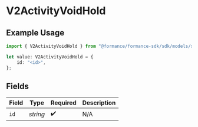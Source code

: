 # V2ActivityVoidHold

## Example Usage

```typescript
import { V2ActivityVoidHold } from "@formance/formance-sdk/sdk/models/shared";

let value: V2ActivityVoidHold = {
    id: "<id>",
};
```

## Fields

| Field              | Type               | Required           | Description        |
| ------------------ | ------------------ | ------------------ | ------------------ |
| `id`               | *string*           | :heavy_check_mark: | N/A                |